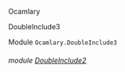 Ocamlary

DoubleInclude3

Module `Ocamlary.DoubleInclude3`

<a id="module-DoubleInclude2"></a>

###### module [DoubleInclude2](Ocamlary.DoubleInclude3.DoubleInclude2.md)
